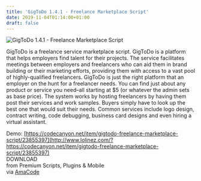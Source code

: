 ```yaml
---
title: 'GigToDo 1.4.1 - Freelance Marketplace Script'
date: 2019-11-04T01:14:00+01:00
draft: false
---
```


![GigToDo 1.4.1 - Freelance Marketplace Script](http://www.codelist.cc/uploads/posts/2019-11/1572789445_gigtodo.png "GigToDo 1.4.1 - Freelance Marketplace Script")  
  
GigToDo is a freelance service marketplace script. GigToDo is a platform that helps employers find talent for their projects. The service facilitates meetings between employers and freelancers who can aid them in brand building or their marketing efforts, providing them with access to a vast pool of highly-qualified freelancers. GigToDo is just the right platform that an employer on the hunt for a freelancer needs. You can find just about any product or service you need–all starting at $5 (or whatever the admin sets as base price). The system works by hosting freelancers by having them post their services and work samples. Buyers simply have to look up the best one that would suit their needs. Common services include logo design, contract writing, code debugging, business card designs and even hiring a virtual assistant.  
  
Demo: [https://codecanyon.net/item/gigtodo-freelance-marketplace-script/23855397](http://www.lolinez.com/?https://codecanyon.net/item/gigtodo-freelance-marketplace-script/23855397)  
DOWNLOAD  
from Premium Scripts, Plugins & Mobile  
via [AmaCode](https://amazcode.ooo)